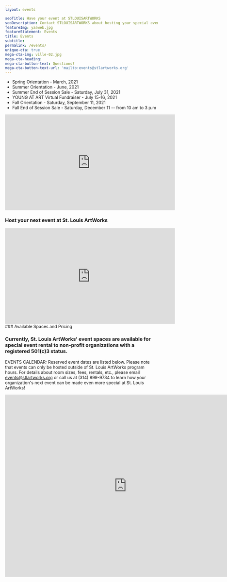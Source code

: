 ```yaml
---
layout: events

seoTitle: Have your event at STLOUISARTWORKS
seoDescription: Contact STLOUISARTWORKS about hosting your special event
featureImg: yaaweb.jpg
featureStatement: Events
title: Events
subtitle:
permalink: /events/
unique-cta: true
mega-cta-img: ville-02.jpg
mega-cta-heading: 
mega-cta-button-text: Questions?
mega-cta-button-text-url: 'mailto:events@stlartworks.org'
---
```

 
- Spring Orientation - March, 2021
- Summer Orientation - June, 2021
- Summer End of Session Sale - Saturday, July 31, 2021
- YOUNG AT ART Virtual Fundraiser - July 15-16, 2021
- Fall Orientation - Saturday, September 11, 2021
- Fall End of Session Sale - Saturday, December 11 -- from 10 am to 3 p.m

<!--![](/images/sponsors-2020.jpg)-->
<div class="responsive-video-embed">
  <iframe width="560" height="315" src="https://www.youtube.com/embed/X-Gjp6WzhnU" frameborder="0" allow="accelerometer; autoplay; encrypted-media; gyroscope; picture-in-picture" allowfullscreen></iframe>
</div>
    
### Host your next event at St. Louis ArtWorks

<iframe width="560" height="315" src="https://www.youtube.com/embed/aHOn6-I_PAk" frameborder="0" allowfullscreen></iframe>

<br>
### Available Spaces and Pricing

### Currently, St. Louis ArtWorks' event spaces are available for special event rental to non-profit organizations with a registered 501(c)3 status.

EVENTS CALENDAR: Reserved event dates are listed below. Please note that events can only be hosted outside of St. Louis ArtWorks program hours. 
For details about room sizes, fees, rentals, etc., please email events@stlartworks.org or call us at (314) 899-9734 to learn how your organization's next event can be made even more special at St. Louis ArtWorks!
<iframe src="https://calendar.google.com/calendar/embed?src=stlartworks.org_ankslqc4gt7q2ohfhnof5u36l8%40group.calendar.google.com&ctz=America/Chicago" style="border: 0" width="800" height="600" frameborder="0" scrolling="no"></iframe>
